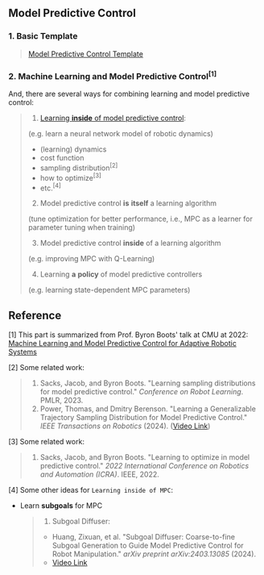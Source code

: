 <!--<script src="https://cdnjs.cloudflare.com/ajax/libs/mathjax/2.7.7/MathJax.js?config=TeX-AMS_HTML"></script>
Sample:
$$
E = mc^2
$$
-->
## Model Predictive Control
### 1. Basic Template
> [Model Predictive Control Template](basic_template/README.md)

### 2. Machine Learning and Model Predictive Control<sup>[1]</sup>
And, there are several ways for combining learning and model predictive control:
> 1. [Learning __inside__ of model predictive control](learning_inside_mpc/README.md):
> 
> 	(e.g. learn a neural network model of robotic dynamics)
> 
> 	- (learning) dynamics
> 	- cost function
> 	- sampling distribution<sup>[2]</sup>
> 	- how to optimize<sup>[3]</sup>
> 	- etc.<sup>[4]</sup>
> 
> 2. Model predictive control __is__ __itself__ a learning algorithm
> 
> 	(tune optimization for better performance, i.e., MPC as a learner for parameter tuning when training)
> 
> 3. Model predictive control __inside__ of a learning algorithm
> 
> 	(e.g. improving MPC with Q-Learning)
> 
> 4. Learning __a__ __policy__ of model predictive controllers
> 
> 	(e.g. learning state-dependent MPC parameters)

## Reference
[1] This part is summarized from Prof. Byron Boots' talk at CMU at 2022: [Machine Learning and Model Predictive Control for Adaptive Robotic Systems](https://www.youtube.com/watch?v=1PObAZkeQeY&t=187s)


[2] Some related work:
> 1. Sacks, Jacob, and Byron Boots. "Learning sampling distributions for model predictive control." _Conference_ _on_ _Robot_ _Learning_. PMLR, 2023.
> 2. Power, Thomas, and Dmitry Berenson. "Learning a Generalizable Trajectory Sampling Distribution for Model Predictive Control." _IEEE_ _Transactions_ _on_ _Robotics_ (2024). ([Video Link](https://www.youtube.com/watch?v=AT0FmJlWRSI))

[3] Some related work:
> 1. Sacks, Jacob, and Byron Boots. "Learning to optimize in model predictive control." _2022_ _International_ _Conference_ _on_ _Robotics_ _and_ _Automation_ _(ICRA)_. IEEE, 2022.

[4] Some other ideas for `Learning inside of MPC`:

- Learn __subgoals__ for MPC
	
	> 1. Subgoal Diffuser:
    >
	>	- Huang, Zixuan, et al. "Subgoal Diffuser: Coarse-to-fine Subgoal Generation to Guide Model Predictive Control for Robot Manipulation." _arXiv_ _preprint_ _arXiv:2403.13085_ (2024).	
	>	- [Video Link](https://www.youtube.com/watch?v=M0gmBtzZKwM)

